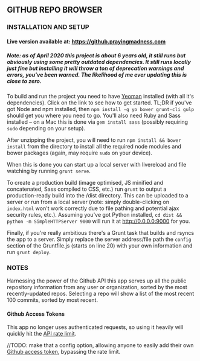 ## GITHUB REPO BROWSER

### INSTALLATION AND SETUP

#### Live version available at: https://github.prayingmadness.com

##### Note: as of April 2020 this project is about 6 years old, it still runs but obviously using some pretty outdated dependencies. It still runs locally just fine but installing it will throw a _ton_ of deprecation warnings and errors, you've been warned. The likelihood of me ever updating this is close to zero.

To build and run the project you need to have [Yeoman](http://yeoman.io/learning/index.html "Getting started with Yeoman") installed (with all it's dependencies). Click on the link to see how to get started. TL;DR if you've got Node and npm installed, then `npm install -g yo bower grunt-cli gulp` should get you where you need to go. You'll also need Ruby and Sass installed – on a Mac this is done via `gem install sass` (possibly requiring `sudo` depending on your setup).

After unzipping the project, you will need to run `npm install && bower install` from the directory to install all the required node modules and bower packages (again, may require `sudo` on your device). 

When this is done you can start up a local server with livereload and file watching by running `grunt serve`.

To create a production build (image optimised, JS minified and concatenated, Sass compiled to CSS, etc.) run `grunt` to output a production-ready build into the /dist directory. This can be uploaded to a server or run from a local server (note: simply double-clicking on `index.html` won't work correctly due to file pathing and potential ajax security rules, etc.). Assuming you've got Python installed, `cd dist && python -m SimpleHTTPServer 9000` will run it at http://0.0.0.0:9000 for you.

Finally, if you're really ambitious there's a Grunt task that builds and rsyncs the app to a server. Simply replace the server address/file path the `config` section of the Gruntfile.js (starts on line 20) with your own information and run `grunt deploy`.

### NOTES

Harnessing the power of the Github API this app serves up all the public repository information from any user or organization, sorted by the most recently-updated repos. Selecting a repo will show a list of the most recent 100 commits, sorted by most recent.

#### Github Access Tokens

This app no longer uses authenticated requests, so using it heavily will quickly hit the [API rate limit](https://developer.github.com/v3/#rate-limiting).


//TODO: make that a config option, allowing anyone to easily add their own [Github access token](https://github.com/blog/1509-personal-api-tokens), bypassing the rate limit.